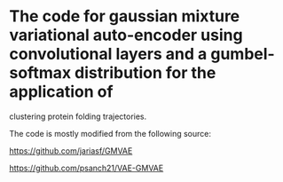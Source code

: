 # The code for gaussian mixture variational auto-encoder using convolutional layers and a gumbel-softmax distribution for the application of 
clustering protein folding trajectories.

The code is mostly modified from the following source:

https://github.com/jariasf/GMVAE

https://github.com/psanch21/VAE-GMVAE
